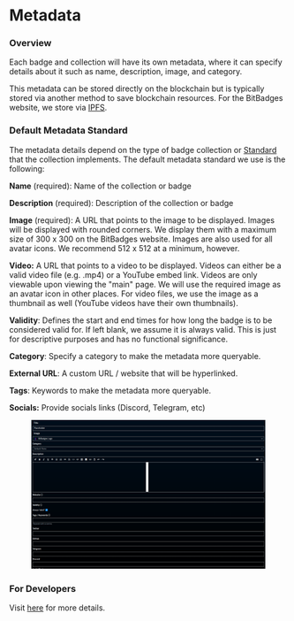 # Metadata

### Overview

Each badge and collection will have its own metadata, where it can specify details about it such as name, description, image, and category.&#x20;

This metadata can be stored directly on the blockchain but is typically stored via another method to save blockchain resources. For the BitBadges website, we store via [IPFS](https://ipfs.tech/).

### **Default Metadata Standard**

The metadata details depend on the type of badge collection or [Standard](../../for-developers/core-concepts/standards.md) that the collection implements. The default metadata standard we use is the following:

**Name** (required): Name of the collection or badge

**Description** (required): Description of the collection or badge

**Image** (required): A URL that points to the image to be displayed. Images will be displayed with rounded corners.  We display them with a maximum size of 300 x 300 on the BitBadges website. Images are also used for all avatar icons. We recommend 512 x 512 at a minimum, however.

**Video:** A URL that points to a video to be displayed. Videos can either be a valid video file (e.g. .mp4) or a YouTube embed link. Videos are only viewable upon viewing the "main" page. We will use the required image as an avatar icon in other places. For video files, we use the image as a thumbnail as well (YouTube videos have their own thumbnails).

**Validity**: Defines the start and end times for how long the badge is to be considered valid for. If left blank, we assume it is always valid. This is just for descriptive purposes and has no functional significance.

**Category**: Specify a category to make the metadata more queryable.

**External URL**: A custom URL / website that will be hyperlinked.

**Tags**: Keywords to make the metadata more queryable.

**Socials:** Provide socials links (Discord, Telegram, etc)

<figure><img src="../../.gitbook/assets/image (6) (1).png" alt=""><figcaption></figcaption></figure>

### For Developers

Visit [here](../../for-developers/bitbadges-api/designing-for-compatibility.md) for more details.
